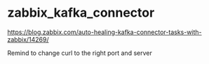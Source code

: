 # zabbix_kafka_connector
https://blog.zabbix.com/auto-healing-kafka-connector-tasks-with-zabbix/14269/

Remind to change curl to the right port and server
